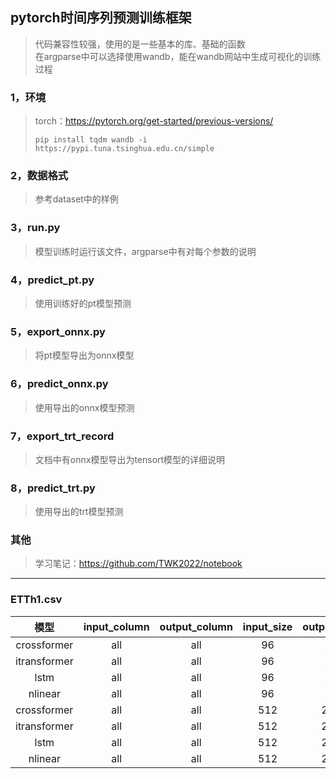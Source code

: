 ## pytorch时间序列预测训练框架
>代码兼容性较强，使用的是一些基本的库、基础的函数  
>在argparse中可以选择使用wandb，能在wandb网站中生成可视化的训练过程
### 1，环境
>torch：https://pytorch.org/get-started/previous-versions/
>```
>pip install tqdm wandb -i https://pypi.tuna.tsinghua.edu.cn/simple
>```
### 2，数据格式
>参考dataset中的样例
### 3，run.py
>模型训练时运行该文件，argparse中有对每个参数的说明
### 4，predict_pt.py
>使用训练好的pt模型预测
### 5，export_onnx.py
>将pt模型导出为onnx模型
### 6，predict_onnx.py
>使用导出的onnx模型预测
### 7，export_trt_record
>文档中有onnx模型导出为tensort模型的详细说明
### 8，predict_trt.py
>使用导出的trt模型预测
### 其他
>学习笔记：https://github.com/TWK2022/notebook
***
### ETTh1.csv
|      模型      | input_column | output_column | input_size | output_size | train_mse_decay | val_mse |
|:------------:|:------------:|:-------------:|:----------:|:-----------:|:---------------:|:-------:|
| crossformer  |     all      |      all      |     96     |     24      |      0.28       |  0.30   |
| itransformer |     all      |      all      |     96     |     24      |      0.27       |  0.26   |
|     lstm     |     all      |      all      |     96     |     24      |      0.54       |  0.44   |
|   nlinear    |     all      |      all      |     96     |     24      |      0.28       |  0.26   |
| crossformer  |     all      |      all      |    512     |     256     |      0.43       |  0.38   |
| itransformer |     all      |      all      |    512     |     256     |      0.29       |  0.55   |
|     lstm     |     all      |      all      |    512     |     256     |      0.57       |  0.48   |
|   nlinear    |     all      |      all      |    512     |     256     |      0.44       |  0.35   |
